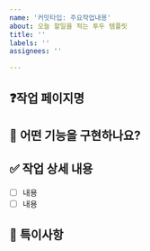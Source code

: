 ```yaml
---
name: '커밋타입: 주요작업내용'
about: 오늘 할일을 적는 투두 템플릿
title: ''
labels: ''
assignees: ''

---
```


## ❓작업 페이지명


## 🧐 어떤 기능을 구현하나요?


## ✅ 작업 상세 내용
- [ ]  내용
- [ ]  내용

## 👀 특이사항
